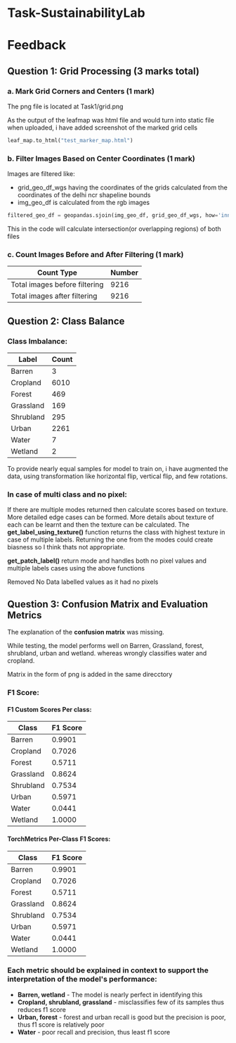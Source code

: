 # Task-SustainabilityLab
# Feedback

## Question 1: Grid Processing (3 marks total)

### a. Mark Grid Corners and Centers (1 mark)

The png file is located at Task1/grid.png

As the output of the leafmap was html file and would turn into static file when uploaded, i have added screenshot of the marked grid cells

```python
leaf_map.to_html("test_marker_map.html")
```

### b. Filter Images Based on Center Coordinates (1 mark)

Images are filtered like:
- grid_geo_df_wgs having the coordinates of the grids calculated from the coordinates of the delhi ncr shapeline bounds 
- img_geo_df is calculated from the rgb images

```python
filtered_geo_df = geopandas.sjoin(img_geo_df, grid_geo_df_wgs, how='inner', predicate='within')
```

This in the code will calculate intersection(or overlapping regions) of both files

### c. Count Images Before and After Filtering (1 mark)

| Count Type | Number |
|------------|--------|
| Total images before filtering | 9216 |
| Total images after filtering | 9216 |

## Question 2: Class Balance

### Class Imbalance:

| Label | Count |
|-------|-------|
| Barren | 3 |
| Cropland | 6010 |
| Forest | 469 |
| Grassland | 169 |
| Shrubland | 295 |
| Urban | 2261 |
| Water | 7 |
| Wetland | 2 |

To provide nearly equal samples for model to train on, i have augmented the data, using transformation like horizontal flip, vertical flip, and few rotations.

### In case of multi class and no pixel:

If there are multiple modes returned then calculate scores based on texture. More detailed edge cases can be formed. More details about texture of each can be learnt and then the texture can be calculated. The **get_label_using_texture()** function returns the class with highest texture in case of multiple labels. Returning the one from the modes could create biasness so I think thats not appropriate.

**get_patch_label()** return mode and handles both no pixel values and multiple labels cases using the above functions

Removed No Data labelled values as it had no pixels

## Question 3: Confusion Matrix and Evaluation Metrics

The explanation of the **confusion matrix** was missing.

While testing, the model performs well on Barren, Grassland, forest, shrubland, urban and wetland. whereas wrongly classifies water and cropland.

Matrix in the form of png is added in the same direcctory

### F1 Score:

#### F1 Custom Scores Per class:

| Class | F1 Score |
|-------|----------|
| Barren | 0.9901 |
| Cropland | 0.7026 |
| Forest | 0.5711 |
| Grassland | 0.8624 |
| Shrubland | 0.7534 |
| Urban | 0.5971 |
| Water | 0.0441 |
| Wetland | 1.0000 |

#### TorchMetrics Per-Class F1 Scores:

| Class | F1 Score |
|-------|----------|
| Barren | 0.9901 |
| Cropland | 0.7026 |
| Forest | 0.5711 |
| Grassland | 0.8624 |
| Shrubland | 0.7534 |
| Urban | 0.5971 |
| Water | 0.0441 |
| Wetland | 1.0000 |

### Each metric should be explained in context to support the interpretation of the model's performance:

- **Barren, wetland** - The model is nearly perfect in identifying this
- **Cropland, shrubland, grassland** - misclassifies few of its samples thus reduces f1 score
- **Urban, forest** - forest and urban recall is good but the precision is poor, thus f1 score is relatively poor
- **Water** - poor recall and precision, thus least f1 score
